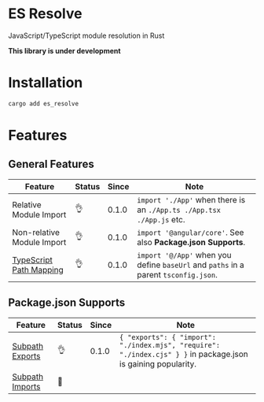 # ES Resolve

JavaScript/TypeScript module resolution in Rust

**This library is under development**

# Installation

```bash
cargo add es_resolve
```

# Features

## General Features

| Feature | Status | Since  | Note |
|---|---|---|---|
| Relative Module Import | 👌 | 0.1.0 | `import './App'` when there is an `./App.ts ./App.tsx ./App.js` etc.
| Non-relative Module Import | 👌 | 0.1.0 | `import '@angular/core'`. See also **Package.json Supports**.
| [TypeScript Path Mapping](https://www.typescriptlang.org/docs/handbook/module-resolution.html#path-mapping) | 👌 | 0.1.0 | `import '@/App'` when you define `baseUrl` and `paths` in a parent `tsconfig.json`.

## Package.json Supports

| Feature | Status | Since  | Note |
|---|---|---|---|
| [Subpath Exports](https://nodejs.org/api/packages.html#subpath-exports) | 👌 | 0.1.0 | `{ "exports": { "import": "./index.mjs", "require": "./index.cjs" } }` in package.json is gaining popularity.
| [Subpath Imports](https://nodejs.org/api/packages.html#subpath-imports) | 👷 |  | 

